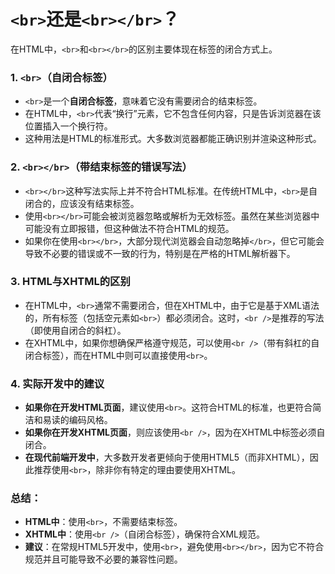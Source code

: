 # `<br>`还是`<br></br>`？

在HTML中，`<br>`和`<br></br>`的区别主要体现在标签的闭合方式上。

### 1. **`<br>`（自闭合标签）**

- `<br>`是一个**自闭合标签**，意味着它没有需要闭合的结束标签。
- 在HTML中，`<br>`代表“换行”元素，它不包含任何内容，只是告诉浏览器在该位置插入一个换行符。
- 这种用法是HTML的标准形式。大多数浏览器都能正确识别并渲染这种形式。

### 2. **`<br></br>`（带结束标签的错误写法）**

- `<br></br>`这种写法实际上并不符合HTML标准。在传统HTML中，`<br>`是自闭合的，应该没有结束标签。
- 使用`<br></br>`可能会被浏览器忽略或解析为无效标签。虽然在某些浏览器中可能没有立即报错，但这种做法不符合HTML的规范。
- 如果你在使用`<br></br>`，大部分现代浏览器会自动忽略掉`</br>`，但它可能会导致不必要的错误或不一致的行为，特别是在严格的HTML解析器下。

### 3. **HTML与XHTML的区别**

- 在HTML中，`<br>`通常不需要闭合，但在XHTML中，由于它是基于XML语法的，所有标签（包括空元素如`<br>`）都必须闭合。这时，`<br />`是推荐的写法（即使用自闭合的斜杠）。
- 在XHTML中，如果你想确保严格遵守规范，可以使用`<br />`（带有斜杠的自闭合标签），而在HTML中则可以直接使用`<br>`。

### 4. **实际开发中的建议**

- **如果你在开发HTML页面**，建议使用`<br>`。这符合HTML的标准，也更符合简洁和易读的编码风格。
- **如果你在开发XHTML页面**，则应该使用`<br />`，因为在XHTML中标签必须自闭合。
- **在现代前端开发中**，大多数开发者更倾向于使用HTML5（而非XHTML），因此推荐使用`<br>`，除非你有特定的理由要使用XHTML。

### 总结：

- **HTML中**：使用`<br>`，不需要结束标签。
- **XHTML中**：使用`<br />`（自闭合标签），确保符合XML规范。
- **建议**：在常规HTML5开发中，使用`<br>`，避免使用`<br></br>`，因为它不符合规范并且可能导致不必要的兼容性问题。